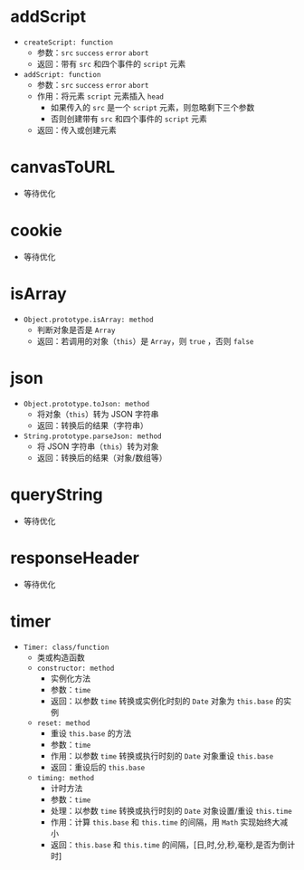 # addScript
- `createScript: function`
  - 参数：`src` `success` `error` `abort`
  - 返回：带有 `src` 和四个事件的 `script` 元素
- `addScript: function`
  - 参数：`src` `success` `error` `abort`
  - 作用：将元素 `script` 元素插入 `head`
    - 如果传入的 `src` 是一个 `script` 元素，则忽略剩下三个参数
    - 否则创建带有 `src` 和四个事件的 `script` 元素
  - 返回：传入或创建元素

# canvasToURL
- 等待优化

# cookie
- 等待优化

# isArray
- `Object.prototype.isArray: method`
  - 判断对象是否是 `Array`
  - 返回：若调用的对象（`this`）是 `Array`，则 `true` ，否则 `false`

# json
- `Object.prototype.toJson: method`
  - 将对象（`this`）转为 JSON 字符串
  - 返回：转换后的结果（字符串）
- `String.prototype.parseJson: method`
  - 将 JSON 字符串（`this`）转为对象
  - 返回：转换后的结果（对象/数组等）

# queryString
- 等待优化

# responseHeader
- 等待优化

# timer
- `Timer: class/function`
  - 类或构造函数
  - `constructor: method`
    - 实例化方法
    - 参数：`time`
    - 返回：以参数 `time` 转换或实例化时刻的 `Date` 对象为 `this.base` 的实例
  - `reset: method`
    - 重设 `this.base` 的方法
    - 参数：`time`
    - 作用：以参数 `time` 转换或执行时刻的 `Date` 对象重设 `this.base`
    - 返回：重设后的 `this.base`
  - `timing: method`
    - 计时方法
    - 参数：`time`
    - 处理：以参数 `time` 转换或执行时刻的 `Date` 对象设置/重设 `this.time`
    - 作用：计算 `this.base` 和 `this.time` 的间隔，用 `Math` 实现始终大减小
    - 返回：`this.base` 和 `this.time` 的间隔，\[日,时,分,秒,毫秒,是否为倒计时\]